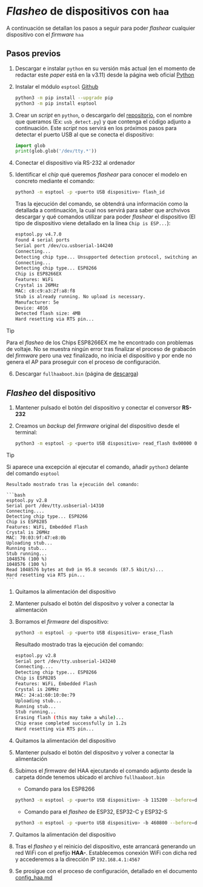 # _Flasheo_ de dispositivos con `haa`

A continuación se detallan los pasos a seguir para poder _flashear_ cualquier dispositivo con el _firmware_ `haa`

## Pasos previos

1. Descargar e instalar `python` en su versión más actual (en el momento de redactar este _paper_ está en la v3.11) desde la página web oficial [Python](https://www.python.org/downloads/)
2. Instalar el módulo `esptool` [Github](https://github.com/espressif/esptool)

    ``` bash
    python3 -m pip install --upgrade pip
    python3 -m pip install esptool
    ```

3. Crear un _script_ en `python`, o descargarlo del [repositorio](../src/detect_usb.py), con el nombre que queramos (Ex: `usb_detect.py`) y que contenga el código adjunto a continuación. Este _script_ nos servirá en los próximos pasos para detectar el puerto USB al que se conecta el dispositivo:

    ```python
    import glob
    print(glob.glob('/dev/tty.*'))
    ```

4. Conectar el dispositivo vía RS-232 al ordenador
5. Identificar el _chip_ qué queremos _flashear_ para conocer el modelo en concreto mediante el comando:

    ``` bash
    python3 -m esptool -p <puerto USB dispositivo> flash_id
    ```

    Tras la ejecución del comando, se obtendrá una información como la detallada a continuación, la cual nos servirá para saber que archvivos descargar y qué comandos utilizar para poder _flashear_ el dispositivo (El tipo de dispositivo viene detallado en la línea `Chip is ESP...`):

    ``` bash
    esptool.py v4.7.0
    Found 4 serial ports
    Serial port /dev/cu.usbserial-144240
    Connecting...
    Detecting chip type... Unsupported detection protocol, switching and trying again...
    Connecting...
    Detecting chip type... ESP8266
    Chip is ESP8266EX
    Features: WiFi
    Crystal is 26MHz
    MAC: c8:c9:a3:2f:a8:f8
    Stub is already running. No upload is necessary.
    Manufacturer: 5e
    Device: 4016
    Detected flash size: 4MB
    Hard resetting via RTS pin...
    ```

> [!TIP]
> Para el _flasheo_ de los Chips ESP8266EX me he encontrado con problemas de voltaje. No se muestra ningún error tras finalizar el proceso de grabacón del _firmware_ pero una vez finalizado, no inicia el dispositivo y por ende no genera el AP para proseguir con el proceso de configuración.

6. Descargar `fullhaaboot.bin` (página de [descarga](https://github.com/RavenSystem/haa/releases/latest/download/fullhaaboot.bin))

## _Flasheo_ del dispositivo

1. Mantener pulsado el botón del dispositivo y conectar el conversor **RS-232**
2. Creamos un _backup_ del _firmware_ original del dispositivo desde el terminal:

    ```bash
    python3 -m esptool -p <puerto USB dispositivo> read_flash 0x00000 0x100000 <Nombre del archivo _backup_>
    ```

> [!TIP]
> Si aparece una excepción al ejecutar el comando, añadir `python3` delante del comando `esptool`

    Resultado mostrado tras la ejecución del comando:

    ```bash
    esptool.py v2.8
    Serial port /dev/tty.usbserial-14310
    Connecting....
    Detecting chip type... ESP8266
    Chip is ESP8285
    Features: WiFi, Embedded Flash
    Crystal is 26MHz
    MAC: 70:03:9f:47:e8:0b
    Uploading stub...
    Running stub...
    Stub running...
    1048576 (100 %)
    1048576 (100 %)
    Read 1048576 bytes at 0x0 in 95.8 seconds (87.5 kbit/s)...
    Hard resetting via RTS pin...
    ```

1. Quitamos la alimentación del dispositivo
2. Mantener pulsado el botón del dispositvo y volver a conectar la alimentación
3. Borramos el _firmware_ del dispositivo:

    ```bash
    python3 -m esptool -p <puerto USB dispositivo> erase_flash
    ```

    Resultado mostrado tras la ejecución del comando:

    ```bash
    esptool.py v2.8
    Serial port /dev/tty.usbserial-143240
    Connecting....
    Detecting chip type... ESP8266
    Chip is ESP8285
    Features: WiFi, Embedded Flash
    Crystal is 26MHz
    MAC: 24:a1:60:10:0e:79
    Uploading stub...
    Running stub...
    Stub running...
    Erasing flash (this may take a while)...
    Chip erase completed successfully in 1.2s
    Hard resetting via RTS pin...
    ```

4. Quitamos la alimentación del dispositivo
5. Mantener pulsado el botón del dispositvo y volver a conectar la alimentación
6. Subimos el _firmware_ del HAA ejecutando el comando adjunto desde la carpeta dónde tenemos ubicado el archivo `fullhaaboot.bin`

    - Comando para los ESP8266

    ```bash
    python3 -m esptool -p <puerto USB dispositivo> -b 115200 --before=default_reset --after=hard_reset write_flash -fs 1MB -fm dout 0x0 <Archivo HAA para _flasear>
    ```

    - Comando para el _flasheo_ de ESP32, ESP32-C y ESP32-S

    ``` bash
    python3 -m esptool -p <puerto USB dispositivo> -b 460800 --before=default_reset --after=hard_reset write_flash -fs 2MB -fm dio 0x0 <Archivo HAA para _flasear>
    ```

7. Quitamos la alimentación del dispositivo
8. Tras el _flasheo_ y el reinicio del dispositivo, este arrancará generando un red WiFi con el prefijo **HAA-**.
   Establecemos conexión WiFi con dicha red y accederemos a la dirección IP `192.168.4.1:4567`
9. Se prosigue con el proceso de configuración, detallado en el documento [config_haa.md](../docs/config_haa.md)
